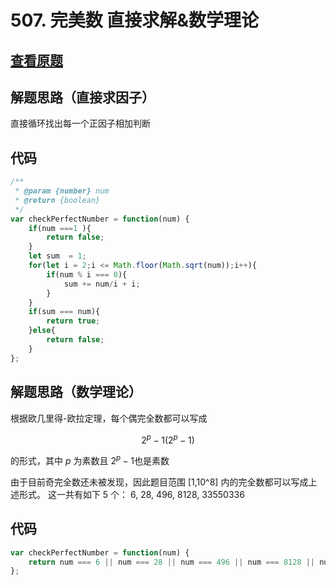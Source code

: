 # 507. 完美数 直接求解&数学理论

## [查看原题](https://leetcode-cn.com/problems/perfect-number/)

## 解题思路（直接求因子）

直接循环找出每一个正因子相加判断

## 代码

```javascript
/**
 * @param {number} num
 * @return {boolean}
 */
var checkPerfectNumber = function(num) {
	if(num ===1 ){
		return false;
	}
	let sum  = 1;
	for(let i = 2;i <= Math.floor(Math.sqrt(num));i++){
		if(num % i === 0){
			sum += num/i + i;
		}
	}
	if(sum === num){
		return true;
	}else{
		return false;
	}
};

```

## 解题思路（数学理论）

根据欧几里得-欧拉定理，每个偶完全数都可以写成

$$2^p-1(2^p -1)$$

的形式，其中 $p$ 为素数且 $2^p-1$也是素数

由于目前奇完全数还未被发现，因此题目范围 [1,10^8] 内的完全数都可以写成上述形式。
这一共有如下 5 个：
6, 28, 496, 8128, 33550336

## 代码

```javascript
var checkPerfectNumber = function(num) {
    return num === 6 || num === 28 || num === 496 || num === 8128 || num === 33550336;
};

```